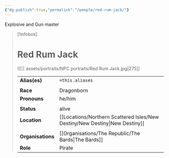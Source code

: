 ```yaml
---
{"dg-publish":true,"permalink":"/people/red-rum-jack/"}
---
```


Explosive and Gun master
> [!infobox] 
> 
> # Red Rum Jack
> ![[Ξ assets/portraits/NPC portraits/Red Rum Jack.jpg\|275]]
> 
> | | |
> | --- | --- |
> | **Alias(es)** | `=this.aliases` |
> | | | 
> | **Race** | Dragonborn |
> | **Pronouns** | he/him |
> | | | 
> | **Status** | alive | 
> | **Location** | [[Locations/Northern Scattered Isles/New Destiny/New Destiny\|New Destiny]] |
> | | | 
> | **Organisations** | [[Organisations/The Republic/The Bards\|The Bards]] |
> | **Role** | Pirate |


